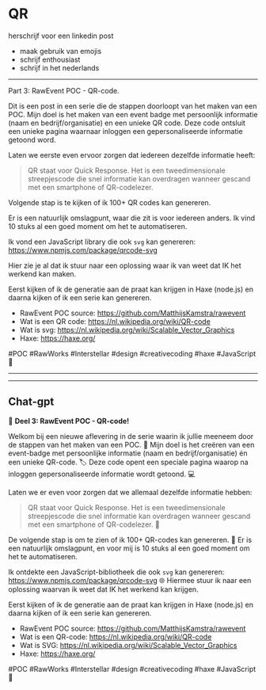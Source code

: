 # QR

herschrijf voor een linkedin post

- maak gebruik van emojis
- schrijf enthousiast
- schrijf in het nederlands

---

Part 3: RawEvent POC - QR-code.

Dit is een post in een serie die de stappen doorloopt van het maken van een POC. Mijn doel is het maken van een event badge met persoonlijk informatie (naam en bedrijf/organisatie) en een unieke QR code. Deze code ontsluit een unieke pagina waarnaar inloggen een gepersonaliseerde informatie getoond word.

Laten we eerste even ervoor zorgen dat iedereen dezelfde informatie heeft:

> QR staat voor Quick Response. Het is een tweedimensionale streepjescode die snel informatie kan overdragen wanneer gescand met een smartphone of QR-codelezer.

Volgende stap is te kijken of ik 100+ QR codes kan genereren.

Er is een natuurlijk omslagpunt, waar die zit is voor iedereen anders. Ik vind 10 stuks al een goed moment om het te automatiseren.

Ik vond een JavaScript library die ook `svg` kan genereren: https://www.npmjs.com/package/qrcode-svg

Hier zie je al dat ik stuur naar een oplossing waar ik van weet dat IK het werkend kan maken.

Eerst kijken of ik de generatie aan de praat kan krijgen in Haxe (node.js) en daarna kijken of ik een serie kan genereren.

- RawEvent POC source: https://github.com/MatthijsKamstra/rawevent
- Wat is een QR code: https://nl.wikipedia.org/wiki/QR-code
- Wat is svg: https://nl.wikipedia.org/wiki/Scalable_Vector_Graphics
- Haxe: https://haxe.org/

#POC #RawWorks #Interstellar #design #creativecoding #haxe #JavaScript 🚀

---

---

## Chat-gpt

🚀 **Deel 3: RawEvent POC - QR-code!**

Welkom bij een nieuwe aflevering in de serie waarin ik jullie meeneem door de stappen van het maken van een POC. 🎉 Mijn doel is het creëren van een event-badge met persoonlijke informatie (naam en bedrijf/organisatie) én een unieke QR-code. 🏷️ Deze code opent een speciale pagina waarop na inloggen gepersonaliseerde informatie wordt getoond. 💻

Laten we er even voor zorgen dat we allemaal dezelfde informatie hebben:

> QR staat voor Quick Response. Het is een tweedimensionale streepjescode die snel informatie kan overdragen wanneer gescand met een smartphone of QR-codelezer. 📱

De volgende stap is om te zien of ik 100+ QR-codes kan genereren. 🤖 Er is een natuurlijk omslagpunt, en voor mij is 10 stuks al een goed moment om het te automatiseren.

Ik ontdekte een JavaScript-bibliotheek die ook `svg` kan genereren: https://www.npmjs.com/package/qrcode-svg 🌐 Hiermee stuur ik naar een oplossing waarvan ik weet dat IK het werkend kan krijgen.

Eerst kijken of ik de generatie aan de praat kan krijgen in Haxe (node.js) en daarna kijken of ik een serie kan genereren.

- RawEvent POC source: https://github.com/MatthijsKamstra/rawevent
- Wat is een QR-code: https://nl.wikipedia.org/wiki/QR-code
- Wat is SVG: https://nl.wikipedia.org/wiki/Scalable_Vector_Graphics
- Haxe: https://haxe.org/

#POC #RawWorks #Interstellar #design #creativecoding #haxe #JavaScript 🚀
